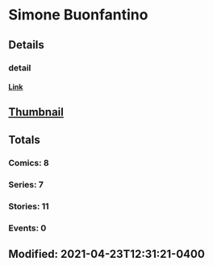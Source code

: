 # Simone  Buonfantino 
## Details
### detail
#### [Link](http://marvel.com/comics/creators/13239/simone_buonfantino?utm_campaign=apiRef&utm_source=225578a89fc76f3d20fbffda5d17a88d)
## [Thumbnail](http://i.annihil.us/u/prod/marvel/i/mg/b/40/image_not_available.jpg)
## Totals
### Comics: 8
### Series: 7
### Stories: 11
### Events: 0
## Modified: 2021-04-23T12:31:21-0400
